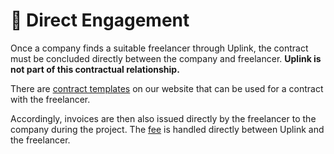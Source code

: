 # 🤝 Direct Engagement

Once a company finds a suitable freelancer through Uplink, the contract must be concluded directly between the company and freelancer. **Uplink is not part of this contractual relationship.**

There are [contract templates](https://uplink.tech/en/contract-templates) on our website that can be used for a contract with the freelancer.

Accordingly, invoices are then also issued directly by the freelancer to the company during the project. The [fee](../020-freelancers/090-our-fee.md) is handled directly between Uplink and the freelancer.
